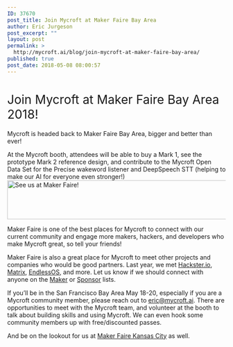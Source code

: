 ```yaml
---
ID: 37670
post_title: Join Mycroft at Maker Faire Bay Area
author: Eric Jurgeson
post_excerpt: ""
layout: post
permalink: >
  http://mycroft.ai/blog/join-mycroft-at-maker-faire-bay-area/
published: true
post_date: 2018-05-08 08:00:57
---
```

<h1><span style="font-weight: 400;">Join Mycroft at Maker Faire Bay Area 2018!</span></h1>
<span style="font-weight: 400;">Mycroft is headed back to Maker Faire Bay Area, bigger and better than ever!</span>

<span style="font-weight: 400;">At the Mycroft booth, attendees will be able to buy a Mark 1, see the prototype Mark 2 reference design, and contribute to the Mycroft Open Data Set for the Precise wakeword listener and DeepSpeech STT (helping to make our AI for everyone even stronger!)</span><span style="font-weight: 400;"><a href="http://makerfaire.com/bay-area/" target="_blank" rel="noopener"><img class="size-full wp-image-37673 aligncenter" src="https://mycroft.ai/wp-content/uploads/2018/05/MF18BA_728x90.gif" alt="See us at Maker Faire!" width="728" height="90" /></a></span>

<span style="font-weight: 400;">Maker Faire is one of the best places for Mycroft to connect with our current community and engage more makers, hackers, and developers who make Mycroft great, so tell your friends!</span>

<span style="font-weight: 400;">Maker Faire is also a great place for Mycroft to meet other projects and companies who would be good partners. Last year, we met </span><a href="https://www.hackster.io/" target="_blank" rel="noopener"><span style="font-weight: 400;">Hackster.io</span></a><span style="font-weight: 400;">, </span><a href="https://www.matrix.one/" target="_blank" rel="noopener"><span style="font-weight: 400;">Matrix</span></a><span style="font-weight: 400;">, </span><a href="https://endlessos.com/home/" target="_blank" rel="noopener"><span style="font-weight: 400;">EndlessOS</span></a><span style="font-weight: 400;">, and more. Let us know if we should connect with anyone on the <a href="https://makerfaire.com/bay-area-2018/meet-the-makers/" target="_blank" rel="noopener">Maker</a> or <a href="https://makerfaire.com/bay-area-2018/sponsors/" target="_blank" rel="noopener">Sponsor</a> lists.</span>

<span style="font-weight: 400;">If you’ll be in the San Francisco Bay Area May 18-20, especially if you are a Mycroft community member, please reach out to <a href="mailto:eric@mycroft.ai" target="_blank" rel="noopener">eric@mycroft.ai</a>. There are opportunities to meet with the Mycroft team, and volunteer at the booth to talk about </span>building skills and using Mycroft. We can even hook some community members up with free/discounted passes.

<span style="font-weight: 400;">And be on the lookout for us at </span><a href="http://kansascity.makerfaire.com/" target="_blank" rel="noopener"><span style="font-weight: 400;">Maker Faire Kansas City</span></a><span style="font-weight: 400;"> as well.</span>